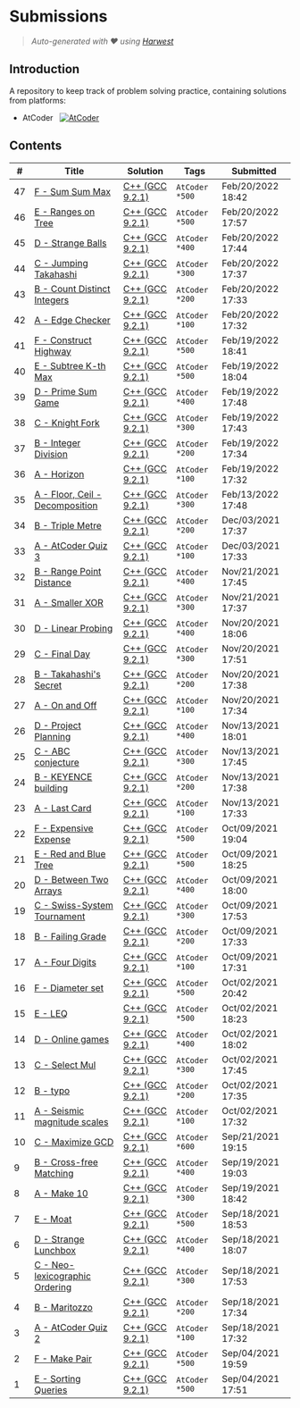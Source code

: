 Submissions
======================
> *Auto-generated with ❤ using [Harwest](https://github.com/nileshsah/harwest-tool)*

## Introduction

A repository to keep track of problem solving practice, containing solutions from platforms:
* AtCoder &nbsp; [![AtCoder](https://run.kaist.ac.kr/badges/atcoder/bipinpathak.svg)](https://atcoder.jp/users/bipinpathak)


## Contents

| # | Title | Solution | Tags | Submitted |
|---| ----- | -------- | ---- | --------- |
47 | [F - Sum Sum Max](https://atcoder.jp/contests/abc240/tasks/abc240_f) | [C++ (GCC 9.2.1)](./atcoder/abc240/F.cpp) | `AtCoder` `*500` | Feb/20/2022 18:42 | 
46 | [E - Ranges on Tree](https://atcoder.jp/contests/abc240/tasks/abc240_e) | [C++ (GCC 9.2.1)](./atcoder/abc240/E.cpp) | `AtCoder` `*500` | Feb/20/2022 17:57 | 
45 | [D - Strange Balls](https://atcoder.jp/contests/abc240/tasks/abc240_d) | [C++ (GCC 9.2.1)](./atcoder/abc240/D.cpp) | `AtCoder` `*400` | Feb/20/2022 17:44 | 
44 | [C - Jumping Takahashi](https://atcoder.jp/contests/abc240/tasks/abc240_c) | [C++ (GCC 9.2.1)](./atcoder/abc240/C.cpp) | `AtCoder` `*300` | Feb/20/2022 17:37 | 
43 | [B - Count Distinct Integers](https://atcoder.jp/contests/abc240/tasks/abc240_b) | [C++ (GCC 9.2.1)](./atcoder/abc240/B.cpp) | `AtCoder` `*200` | Feb/20/2022 17:33 | 
42 | [A - Edge Checker](https://atcoder.jp/contests/abc240/tasks/abc240_a) | [C++ (GCC 9.2.1)](./atcoder/abc240/A.cpp) | `AtCoder` `*100` | Feb/20/2022 17:32 | 
41 | [F - Construct Highway](https://atcoder.jp/contests/abc239/tasks/abc239_f) | [C++ (GCC 9.2.1)](./atcoder/abc239/F.cpp) | `AtCoder` `*500` | Feb/19/2022 18:41 | 
40 | [E - Subtree K-th Max](https://atcoder.jp/contests/abc239/tasks/abc239_e) | [C++ (GCC 9.2.1)](./atcoder/abc239/E.cpp) | `AtCoder` `*500` | Feb/19/2022 18:04 | 
39 | [D - Prime Sum Game](https://atcoder.jp/contests/abc239/tasks/abc239_d) | [C++ (GCC 9.2.1)](./atcoder/abc239/D.cpp) | `AtCoder` `*400` | Feb/19/2022 17:48 | 
38 | [C - Knight Fork](https://atcoder.jp/contests/abc239/tasks/abc239_c) | [C++ (GCC 9.2.1)](./atcoder/abc239/C.cpp) | `AtCoder` `*300` | Feb/19/2022 17:43 | 
37 | [B - Integer Division](https://atcoder.jp/contests/abc239/tasks/abc239_b) | [C++ (GCC 9.2.1)](./atcoder/abc239/B.cpp) | `AtCoder` `*200` | Feb/19/2022 17:34 | 
36 | [A - Horizon](https://atcoder.jp/contests/abc239/tasks/abc239_a) | [C++ (GCC 9.2.1)](./atcoder/abc239/A.cpp) | `AtCoder` `*100` | Feb/19/2022 17:32 | 
35 | [A - Floor, Ceil - Decomposition](https://atcoder.jp/contests/arc135/tasks/arc135_a) | [C++ (GCC 9.2.1)](./atcoder/arc135/A.cpp) | `AtCoder` `*300` | Feb/13/2022 17:48 | 
34 | [B - Triple Metre](https://atcoder.jp/contests/abc230/tasks/abc230_b) | [C++ (GCC 9.2.1)](./atcoder/abc230/B.cpp) | `AtCoder` `*200` | Dec/03/2021 17:37 | 
33 | [A - AtCoder Quiz 3](https://atcoder.jp/contests/abc230/tasks/abc230_a) | [C++ (GCC 9.2.1)](./atcoder/abc230/A.cpp) | `AtCoder` `*100` | Dec/03/2021 17:33 | 
32 | [B - Range Point Distance](https://atcoder.jp/contests/arc129/tasks/arc129_b) | [C++ (GCC 9.2.1)](./atcoder/arc129/B.cpp) | `AtCoder` `*400` | Nov/21/2021 17:45 | 
31 | [A - Smaller XOR](https://atcoder.jp/contests/arc129/tasks/arc129_a) | [C++ (GCC 9.2.1)](./atcoder/arc129/A.cpp) | `AtCoder` `*300` | Nov/21/2021 17:37 | 
30 | [D - Linear Probing](https://atcoder.jp/contests/abc228/tasks/abc228_d) | [C++ (GCC 9.2.1)](./atcoder/abc228/D.cpp) | `AtCoder` `*400` | Nov/20/2021 18:06 | 
29 | [C - Final Day](https://atcoder.jp/contests/abc228/tasks/abc228_c) | [C++ (GCC 9.2.1)](./atcoder/abc228/C.cpp) | `AtCoder` `*300` | Nov/20/2021 17:51 | 
28 | [B - Takahashi's Secret](https://atcoder.jp/contests/abc228/tasks/abc228_b) | [C++ (GCC 9.2.1)](./atcoder/abc228/B.cpp) | `AtCoder` `*200` | Nov/20/2021 17:38 | 
27 | [A - On and Off](https://atcoder.jp/contests/abc228/tasks/abc228_a) | [C++ (GCC 9.2.1)](./atcoder/abc228/A.cpp) | `AtCoder` `*100` | Nov/20/2021 17:34 | 
26 | [D - Project Planning](https://atcoder.jp/contests/abc227/tasks/abc227_d) | [C++ (GCC 9.2.1)](./atcoder/abc227/D.cpp) | `AtCoder` `*400` | Nov/13/2021 18:01 | 
25 | [C - ABC conjecture](https://atcoder.jp/contests/abc227/tasks/abc227_c) | [C++ (GCC 9.2.1)](./atcoder/abc227/C.cpp) | `AtCoder` `*300` | Nov/13/2021 17:45 | 
24 | [B - KEYENCE building](https://atcoder.jp/contests/abc227/tasks/abc227_b) | [C++ (GCC 9.2.1)](./atcoder/abc227/B.cpp) | `AtCoder` `*200` | Nov/13/2021 17:38 | 
23 | [A - Last Card](https://atcoder.jp/contests/abc227/tasks/abc227_a) | [C++ (GCC 9.2.1)](./atcoder/abc227/A.cpp) | `AtCoder` `*100` | Nov/13/2021 17:33 | 
22 | [F - Expensive Expense](https://atcoder.jp/contests/abc222/tasks/abc222_f) | [C++ (GCC 9.2.1)](./atcoder/abc222/F.cpp) | `AtCoder` `*500` | Oct/09/2021 19:04 | 
21 | [E - Red and Blue Tree](https://atcoder.jp/contests/abc222/tasks/abc222_e) | [C++ (GCC 9.2.1)](./atcoder/abc222/E.cpp) | `AtCoder` `*500` | Oct/09/2021 18:25 | 
20 | [D - Between Two Arrays](https://atcoder.jp/contests/abc222/tasks/abc222_d) | [C++ (GCC 9.2.1)](./atcoder/abc222/D.cpp) | `AtCoder` `*400` | Oct/09/2021 18:00 | 
19 | [C - Swiss-System Tournament](https://atcoder.jp/contests/abc222/tasks/abc222_c) | [C++ (GCC 9.2.1)](./atcoder/abc222/C.cpp) | `AtCoder` `*300` | Oct/09/2021 17:53 | 
18 | [B - Failing Grade](https://atcoder.jp/contests/abc222/tasks/abc222_b) | [C++ (GCC 9.2.1)](./atcoder/abc222/B.cpp) | `AtCoder` `*200` | Oct/09/2021 17:33 | 
17 | [A - Four Digits](https://atcoder.jp/contests/abc222/tasks/abc222_a) | [C++ (GCC 9.2.1)](./atcoder/abc222/A.cpp) | `AtCoder` `*100` | Oct/09/2021 17:31 | 
16 | [F - Diameter set](https://atcoder.jp/contests/abc221/tasks/abc221_f) | [C++ (GCC 9.2.1)](./atcoder/abc221/F.cpp) | `AtCoder` `*500` | Oct/02/2021 20:42 | 
15 | [E - LEQ](https://atcoder.jp/contests/abc221/tasks/abc221_e) | [C++ (GCC 9.2.1)](./atcoder/abc221/E.cpp) | `AtCoder` `*500` | Oct/02/2021 18:23 | 
14 | [D - Online games](https://atcoder.jp/contests/abc221/tasks/abc221_d) | [C++ (GCC 9.2.1)](./atcoder/abc221/D.cpp) | `AtCoder` `*400` | Oct/02/2021 18:02 | 
13 | [C - Select Mul](https://atcoder.jp/contests/abc221/tasks/abc221_c) | [C++ (GCC 9.2.1)](./atcoder/abc221/C.cpp) | `AtCoder` `*300` | Oct/02/2021 17:45 | 
12 | [B - typo](https://atcoder.jp/contests/abc221/tasks/abc221_b) | [C++ (GCC 9.2.1)](./atcoder/abc221/B.cpp) | `AtCoder` `*200` | Oct/02/2021 17:35 | 
11 | [A - Seismic magnitude scales](https://atcoder.jp/contests/abc221/tasks/abc221_a) | [C++ (GCC 9.2.1)](./atcoder/abc221/A.cpp) | `AtCoder` `*100` | Oct/02/2021 17:32 | 
10 | [C - Maximize GCD](https://atcoder.jp/contests/arc126/tasks/arc126_c) | [C++ (GCC 9.2.1)](./atcoder/arc126/C.cpp) | `AtCoder` `*600` | Sep/21/2021 19:15 | 
9 | [B - Cross-free Matching](https://atcoder.jp/contests/arc126/tasks/arc126_b) | [C++ (GCC 9.2.1)](./atcoder/arc126/B.cpp) | `AtCoder` `*400` | Sep/19/2021 19:03 | 
8 | [A - Make 10](https://atcoder.jp/contests/arc126/tasks/arc126_a) | [C++ (GCC 9.2.1)](./atcoder/arc126/A.cpp) | `AtCoder` `*300` | Sep/19/2021 18:42 | 
7 | [E - Moat](https://atcoder.jp/contests/abc219/tasks/abc219_e) | [C++ (GCC 9.2.1)](./atcoder/abc219/E.cpp) | `AtCoder` `*500` | Sep/18/2021 18:53 | 
6 | [D - Strange Lunchbox](https://atcoder.jp/contests/abc219/tasks/abc219_d) | [C++ (GCC 9.2.1)](./atcoder/abc219/D.cpp) | `AtCoder` `*400` | Sep/18/2021 18:07 | 
5 | [C - Neo-lexicographic Ordering](https://atcoder.jp/contests/abc219/tasks/abc219_c) | [C++ (GCC 9.2.1)](./atcoder/abc219/C.cpp) | `AtCoder` `*300` | Sep/18/2021 17:53 | 
4 | [B - Maritozzo](https://atcoder.jp/contests/abc219/tasks/abc219_b) | [C++ (GCC 9.2.1)](./atcoder/abc219/B.cpp) | `AtCoder` `*200` | Sep/18/2021 17:34 | 
3 | [A - AtCoder Quiz 2](https://atcoder.jp/contests/abc219/tasks/abc219_a) | [C++ (GCC 9.2.1)](./atcoder/abc219/A.cpp) | `AtCoder` `*100` | Sep/18/2021 17:32 | 
2 | [F - Make Pair](https://atcoder.jp/contests/abc217/tasks/abc217_f) | [C++ (GCC 9.2.1)](./atcoder/abc217/F.cpp) | `AtCoder` `*500` | Sep/04/2021 19:59 | 
1 | [E - Sorting Queries](https://atcoder.jp/contests/abc217/tasks/abc217_e) | [C++ (GCC 9.2.1)](./atcoder/abc217/E.cpp) | `AtCoder` `*500` | Sep/04/2021 17:51 | 